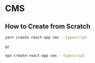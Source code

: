 # CMS

## How to Create from Scratch

```sh
yarn create react-app cms --typescript
```

or

```sh
npx create-react-app cms --typescript
```
